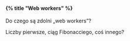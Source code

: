 #### {% title "Web workers" %}

Do czego są zdolni „web workers”?

Liczby pierwsze, ciąg Fibonacciego, coś innego?
